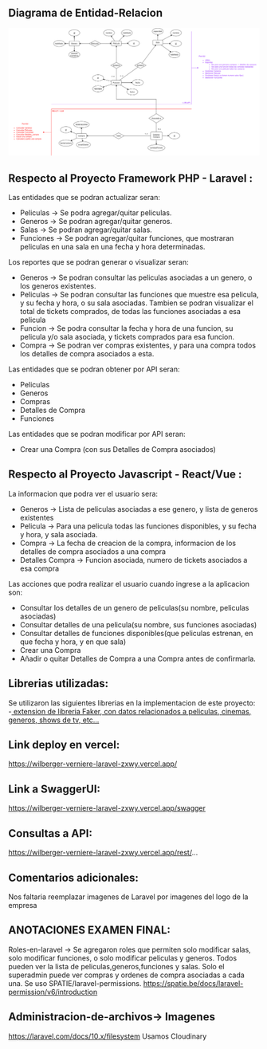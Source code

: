## Diagrama de Entidad-Relacion
![imagen](documentacion/DiagramaEntidad-Relacion.png)

## Respecto al Proyecto Framework PHP - Laravel :
Las entidades que se podran actualizar seran:
- Peliculas -> Se podra agregar/quitar peliculas.
- Generos -> Se podran agregar/quitar generos.
- Salas -> Se podran agregar/quitar salas.
- Funciones -> Se podran agregar/quitar funciones, que mostraran peliculas en una sala en una fecha y hora determinadas.

Los reportes que se podran generar o visualizar seran:
- Generos -> Se podran consultar las peliculas asociadas a un genero, o los generos existentes.
- Peliculas -> Se podran consultar las funciones que muestre esa pelicula, y su fecha y hora, o su sala asociadas. Tambien se podran visualizar el total de tickets comprados, de todas las funciones asociadas a esa pelicula
- Funcion -> Se podra consultar la fecha y hora de una funcion, su pelicula y/o sala asociada, y tickets comprados para esa funcion.
- Compra -> Se podran ver compras existentes, y para una compra todos los detalles de compra asociados a esta.

Las entidades que se podran obtener por API seran:
- Peliculas
- Generos
- Compras
- Detalles de Compra
- Funciones

Las entidades que se podran modificar por API seran:
- Crear una Compra (con sus Detalles de Compra asociados)

## Respecto al Proyecto Javascript - React/Vue :
La informacion que podra ver el usuario sera:
- Generos -> Lista de peliculas asociadas a ese genero, y lista de generos existentes
- Pelicula -> Para una pelicula todas las funciones disponibles, y su fecha y hora, y sala asociada.
- Compra -> La fecha de creacion de la compra, informacion de los detalles de compra asociados a una compra
- Detalles Compra -> Funcion asociada, numero de tickets asociados a esa compra

Las acciones que podra realizar el usuario cuando ingrese a la aplicacion son:
- Consultar los detalles de un genero de peliculas(su nombre, peliculas asociadas)
- Consultar detalles de una pelicula(su nombre, sus funciones asociadas)
- Consultar detalles de funciones disponibles(que peliculas estrenan, en que fecha y hora, y en que sala)
- Crear una Compra
- Añadir o quitar Detalles de Compra a una Compra antes de confirmarla.

## Librerias utilizadas:
Se utilizaron las siguientes librerias en la implementacion de este proyecto:
-<a href="https://github.com/JulienRAVIA/FakerCinemaProviders"> extension de libreria Faker, con datos relacionados a peliculas, cinemas, generos, shows de tv, etc...</a>

## Link deploy en vercel:
https://wilberger-verniere-laravel-zxwy.vercel.app/

## Link a SwaggerUI:
https://wilberger-verniere-laravel-zxwy.vercel.app/swagger

## Consultas a API:
https://wilberger-verniere-laravel-zxwy.vercel.app/rest/...

## Comentarios adicionales:
Nos faltaria reemplazar imagenes de Laravel por imagenes del logo de la empresa


## ANOTACIONES EXAMEN FINAL:
Roles-en-laravel -> Se agregaron roles que permiten solo modificar salas, solo modificar funciones, o solo modificar peliculas y generos. Todos pueden ver la lista de peliculas,generos,funciones y salas. Solo el superadmin puede ver compras y ordenes de compra asociadas a cada una. Se uso SPATIE/laravel-permissions. 
https://spatie.be/docs/laravel-permission/v6/introduction

## Administracion-de-archivos-> Imagenes
https://laravel.com/docs/10.x/filesystem
Usamos Cloudinary